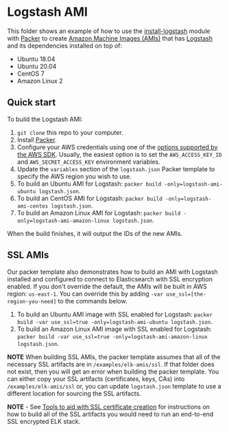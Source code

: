 # Logstash AMI
This folder shows an example of how to use the [install-logstash](/modules/install-logstash) module with [Packer](https://www.packer.io/) to create [Amazon Machine Images (AMIs)](http://docs.aws.amazon.com/AWSEC2/latest/UserGuide/AMIs.html) that has [Logstash](https://www.elastic.co/products/logstash) and its dependencies installed on top of:
 
* Ubuntu 18.04
* Ubuntu 20.04
* CentOS 7
* Amazon Linux 2

## Quick start

To build the Logstash AMI:

1. `git clone` this repo to your computer.
1. Install [Packer](https://www.packer.io/).
1. Configure your AWS credentials using one of the [options supported by the AWS SDK](http://docs.aws.amazon.com/sdk-for-java/v1/developer-guide/credentials.html). Usually, the easiest option is to set the `AWS_ACCESS_KEY_ID` and `AWS_SECRET_ACCESS_KEY` environment variables.
1. Update the `variables` section of the `logstash.json` Packer template to specify the AWS region you wish to use.
1. To build an Ubuntu AMI for Logstash: `packer build -only=logstash-ami-ubuntu logstash.json`.
1. To build an CentOS AMI for Logstash: `packer build -only=logstash-ami-centos logstash.json`.
1. To build an Amazon Linux AMI for Logstash: `packer build -only=logstash-ami-amazon-linux logstash.json`.

When the build finishes, it will output the IDs of the new AMIs.

## SSL AMIs

Our packer template also demonstrates how to build an AMI with Logstash installed and configured to connect to 
Elasticsearch with SSL encryption enabled. If you don't override the default, the AMIs will be built in AWS 
region: `us-east-1`. You can override this by adding `-var use_ssl=[the-region-you-need]` to the commands below.

1. To build an Ubuntu AMI image with SSL enabled for Logstash: 
  `packer build -var use_ssl=true -only=logstash-ami-ubuntu logstash.json`.
1. To build an Amazon Linux AMI image with SSL enabled for Logstash: 
  `packer build -var use_ssl=true -only=logstash-ami-amazon-linux logstash.json`.

**NOTE** When building SSL AMIs, the packer template assumes that all of the necessary SSL artifacts are in `/examples/elk-amis/ssl`. 
If that folder does not exist, then you will get an error when building the packer template. You can either copy your
SSL artifacts (certificates, keys, CAs) into `/examples/elk-amis/ssl` or, you can update `logstash.json` template to 
use a different location for sourcing the SSL artifacts.

**NOTE** - See [Tools to aid with SSL certificate creation](/examples/elk-amis#tools-to-aid-with-ssl-certificate-creation) for instructions
on how to build all of the SSL artifacts you would need to run an end-to-end SSL encrypted ELK stack.

